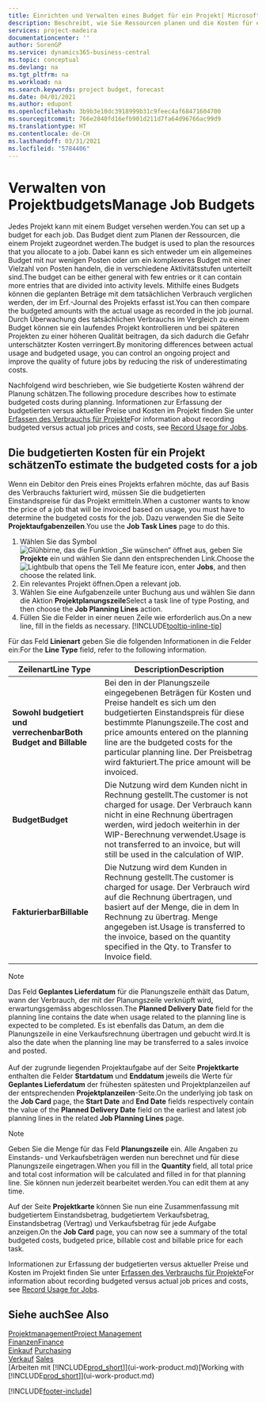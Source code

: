 ```yaml
---
title: Einrichten und Verwalten eines Budget für ein Projekt| Microsoft Docs
description: Beschreibt, wie Sie Ressourcen planen und die Kosten für ein Projekt durch das Einrichten eines Budgets für jedes Projekt prognostizieren und steuern.
services: project-madeira
documentationcenter: ''
author: SorenGP
ms.service: dynamics365-business-central
ms.topic: conceptual
ms.devlang: na
ms.tgt_pltfrm: na
ms.workload: na
ms.search.keywords: project budget, forecast
ms.date: 04/01/2021
ms.author: edupont
ms.openlocfilehash: 3b9b3e10dc3918999b31c9feec4af68471604700
ms.sourcegitcommit: 766e2840fd16efb901d211d7fa64d96766ac99d9
ms.translationtype: HT
ms.contentlocale: de-CH
ms.lasthandoff: 03/31/2021
ms.locfileid: "5784406"
---
```

# <a name="manage-job-budgets"></a><span data-ttu-id="00c1f-103">Verwalten von Projektbudgets</span><span class="sxs-lookup"><span data-stu-id="00c1f-103">Manage Job Budgets</span></span>
<span data-ttu-id="00c1f-104">Jedes Projekt kann mit einem Budget versehen werden.</span><span class="sxs-lookup"><span data-stu-id="00c1f-104">You can set up a budget for each job.</span></span> <span data-ttu-id="00c1f-105">Das Budget dient zum Planen der Ressourcen, die einem Projekt zugeordnet werden.</span><span class="sxs-lookup"><span data-stu-id="00c1f-105">The budget is used to plan the resources that you allocate to a job.</span></span> <span data-ttu-id="00c1f-106">Dabei kann es sich entweder um ein allgemeines Budget mit nur wenigen Posten oder um ein komplexeres Budget mit einer Vielzahl von Posten handeln, die in verschiedene Aktivitätsstufen unterteilt sind.</span><span class="sxs-lookup"><span data-stu-id="00c1f-106">The budget can be either general with few entries or it can contain more entries that are divided into activity levels.</span></span> <span data-ttu-id="00c1f-107">Mithilfe eines Budgets können die geplanten Beträge mit dem tatsächlichen Verbrauch verglichen werden, der im Erf.-Journal des Projekts erfasst ist.</span><span class="sxs-lookup"><span data-stu-id="00c1f-107">You can then compare the budgeted amounts with the actual usage as recorded in the job journal.</span></span> <span data-ttu-id="00c1f-108">Durch Überwachung des tatsächlichen Verbrauchs im Vergleich zu einem Budget können sie ein laufendes Projekt kontrollieren und bei späteren Projekten zu einer höheren Qualität beitragen, da sich dadurch die Gefahr unterschätzter Kosten verringert.</span><span class="sxs-lookup"><span data-stu-id="00c1f-108">By monitoring differences between actual usage and budgeted usage, you can control an ongoing project and improve the quality of future jobs by reducing the risk of underestimating costs.</span></span>

<span data-ttu-id="00c1f-109">Nachfolgend wird beschrieben, wie Sie budgetierte Kosten während der Planung schätzen.</span><span class="sxs-lookup"><span data-stu-id="00c1f-109">The following procedure describes how to estimate budgeted costs during planning.</span></span> <span data-ttu-id="00c1f-110">Informationen zur Erfassung der budgetierten versus aktueller Preise und Kosten im Projekt finden Sie unter [Erfassen des Verbrauchs für Projekte](projects-how-record-job-usage.md)</span><span class="sxs-lookup"><span data-stu-id="00c1f-110">For information about recording budgeted versus actual job prices and costs, see [Record Usage for Jobs](projects-how-record-job-usage.md).</span></span>  

## <a name="to-estimate-the-budgeted-costs-for-a-job"></a><a name="JobBudgetCosts"></a> <span data-ttu-id="00c1f-111">Die budgetierten Kosten für ein Projekt schätzen</span><span class="sxs-lookup"><span data-stu-id="00c1f-111">To estimate the budgeted costs for a job</span></span>
<span data-ttu-id="00c1f-112">Wenn ein Debitor den Preis eines Projekts erfahren möchte, das auf Basis des Verbrauchs fakturiert wird, müssen Sie die budgetierten Einstandspreise für das Projekt ermitteln.</span><span class="sxs-lookup"><span data-stu-id="00c1f-112">When a customer wants to know the price of a job that will be invoiced based on usage, you must have to determine the budgeted costs for the job.</span></span> <span data-ttu-id="00c1f-113">Dazu verwenden Sie die Seite **Projektaufgabenzeilen**.</span><span class="sxs-lookup"><span data-stu-id="00c1f-113">You use the **Job Task Lines** page to do this.</span></span>

1. <span data-ttu-id="00c1f-114">Wählen Sie das Symbol ![Glühbirne, das die Funktion „Sie wünschen“ öffnet](media/ui-search/search_small.png "Tell Me-Funktion") aus, geben Sie **Projekte** ein und wählen Sie dann den entsprechenden Link.</span><span class="sxs-lookup"><span data-stu-id="00c1f-114">Choose the ![Lightbulb that opens the Tell Me feature](media/ui-search/search_small.png "Tell me what you want to do") icon, enter **Jobs**, and then choose the related link.</span></span>  
2. <span data-ttu-id="00c1f-115">Ein relevantes Projekt öffnen.</span><span class="sxs-lookup"><span data-stu-id="00c1f-115">Open a relevant job.</span></span>
3. <span data-ttu-id="00c1f-116">Wählen Sie eine Aufgabenzeile unter Buchung aus und wählen Sie dann die Aktion **Projektplanungszeile**</span><span class="sxs-lookup"><span data-stu-id="00c1f-116">Select a task line of type Posting, and then choose the **Job Planning Lines** action.</span></span>
4. <span data-ttu-id="00c1f-117">Füllen Sie die Felder in einer neuen Zeile wie erforderlich aus.</span><span class="sxs-lookup"><span data-stu-id="00c1f-117">On a new line, fill in the fields as necessary.</span></span> [!INCLUDE[tooltip-inline-tip](includes/tooltip-inline-tip_md.md)]   

<span data-ttu-id="00c1f-118">Für das Feld **Linienart** geben Sie die folgenden Informationen in die Felder ein:</span><span class="sxs-lookup"><span data-stu-id="00c1f-118">For the **Line Type** field, refer to the following information.</span></span>  

| <span data-ttu-id="00c1f-119">Zeilenart</span><span class="sxs-lookup"><span data-stu-id="00c1f-119">Line Type</span></span> | <span data-ttu-id="00c1f-120">Description</span><span class="sxs-lookup"><span data-stu-id="00c1f-120">Description</span></span> |
| --- | --- |
| <span data-ttu-id="00c1f-121">**Sowohl budgetiert und verrechenbar**</span><span class="sxs-lookup"><span data-stu-id="00c1f-121">**Both Budget and Billable**</span></span> |<span data-ttu-id="00c1f-122">Bei den in der Planungszeile eingegebenen Beträgen für Kosten und Preise handelt es sich um den budgetierten Einstandspreis für diese bestimmte Planungszeile.</span><span class="sxs-lookup"><span data-stu-id="00c1f-122">The cost and price amounts entered on the planning line are the budgeted costs for the particular planning line.</span></span> <span data-ttu-id="00c1f-123">Der Preisbetrag wird fakturiert.</span><span class="sxs-lookup"><span data-stu-id="00c1f-123">The price amount will be invoiced.</span></span> |
| <span data-ttu-id="00c1f-124">**Budget**</span><span class="sxs-lookup"><span data-stu-id="00c1f-124">**Budget**</span></span> |<span data-ttu-id="00c1f-125">Die Nutzung wird dem Kunden nicht in Rechnung gestellt.</span><span class="sxs-lookup"><span data-stu-id="00c1f-125">The customer is not charged for usage.</span></span> <span data-ttu-id="00c1f-126">Der Verbrauch kann nicht in eine Rechnung übertragen werden, wird jedoch weiterhin in der WIP-Berechnung verwendet.</span><span class="sxs-lookup"><span data-stu-id="00c1f-126">Usage is not transferred to an invoice, but will still be used in the calculation of WIP.</span></span> |
| <span data-ttu-id="00c1f-127">**Fakturierbar**</span><span class="sxs-lookup"><span data-stu-id="00c1f-127">**Billable**</span></span> |<span data-ttu-id="00c1f-128">Die Nutzung wird dem Kunden in Rechnung gestellt.</span><span class="sxs-lookup"><span data-stu-id="00c1f-128">The customer is charged for usage.</span></span> <span data-ttu-id="00c1f-129">Der Verbrauch wird auf die Rechnung übertragen, und basiert auf der Menge, die in dem In Rechnung zu übertrag. Menge angegeben ist.</span><span class="sxs-lookup"><span data-stu-id="00c1f-129">Usage is transferred to the invoice, based on the quantity specified in the Qty. to Transfer to Invoice field.</span></span> |

> [!NOTE]  
> <span data-ttu-id="00c1f-130">Das Feld **Geplantes Lieferdatum** für die Planungszeile enthält das Datum, wann der Verbrauch, der mit der Planungszeile verknüpft wird, erwartungsgemäss abgeschlossen.</span><span class="sxs-lookup"><span data-stu-id="00c1f-130">The **Planned Delivery Date** field for the planning line contains the date when usage related to the planning line is expected to be completed.</span></span> <span data-ttu-id="00c1f-131">Es ist ebenfalls das Datum, an dem die Planungszeile in eine Verkaufsrechnung übertragen und gebucht wird.</span><span class="sxs-lookup"><span data-stu-id="00c1f-131">It is also the date when the planning line may be transferred to a sales invoice and posted.</span></span> <br /><br /> <span data-ttu-id="00c1f-132">Auf der zugrunde liegenden Projektaufgabe auf der Seite **Projektkarte** enthalten die Felder **Startdatum** und **Enddatum** jeweils die Werte für **Geplantes Lieferdatum** der frühesten spätesten und Projektplanzeilen auf der entsprechenden **Projektplanzeilen**-Seite.</span><span class="sxs-lookup"><span data-stu-id="00c1f-132">On the underlying job task on the **Job Card** page, the **Start Date** and **End Date** fields respectively contain the value of the **Planned Delivery Date** field on the earliest and latest job planning lines in the related **Job Planning Lines** page.</span></span>

> [!NOTE]  
>   <span data-ttu-id="00c1f-133">Geben Sie die Menge für das Feld **Planungszeile** ein. Alle Angaben zu Einstands- und Verkaufsbeträgen werden nun berechnet und für diese Planungszeile eingetragen.</span><span class="sxs-lookup"><span data-stu-id="00c1f-133">When you fill in the **Quantity** field, all total price and total cost information will be calculated and filled in for that planning line.</span></span> <span data-ttu-id="00c1f-134">Sie können nun jederzeit bearbeitet werden.</span><span class="sxs-lookup"><span data-stu-id="00c1f-134">You can edit them at any time.</span></span>

<span data-ttu-id="00c1f-135">Auf der Seite **Projektkarte** können Sie nun eine Zusammenfassung mit budgetiertem Einstandsbetrag, budgetiertem Verkaufsbetrag, Einstandsbetrag (Vertrag) und Verkaufsbetrag für jede Aufgabe anzeigen.</span><span class="sxs-lookup"><span data-stu-id="00c1f-135">On the **Job Card** page, you can now see a summary of the total budgeted costs, budgeted price, billable cost and billable price for each task.</span></span>

<span data-ttu-id="00c1f-136">Informationen zur Erfassung der budgetierten versus aktueller Preise und Kosten im Projekt finden Sie unter [Erfassen des Verbrauchs für Projekte](projects-how-record-job-usage.md)</span><span class="sxs-lookup"><span data-stu-id="00c1f-136">For information about recording budgeted versus actual job prices and costs, see [Record Usage for Jobs](projects-how-record-job-usage.md).</span></span>

## <a name="see-also"></a><span data-ttu-id="00c1f-137">Siehe auch</span><span class="sxs-lookup"><span data-stu-id="00c1f-137">See Also</span></span>
[<span data-ttu-id="00c1f-138">Projektmanagement</span><span class="sxs-lookup"><span data-stu-id="00c1f-138">Project Management</span></span>](projects-manage-projects.md)  
[<span data-ttu-id="00c1f-139">Finanzen</span><span class="sxs-lookup"><span data-stu-id="00c1f-139">Finance</span></span>](finance.md)  
<span data-ttu-id="00c1f-140">[Einkauf](purchasing-manage-purchasing.md)       </span><span class="sxs-lookup"><span data-stu-id="00c1f-140">[Purchasing](purchasing-manage-purchasing.md)       </span></span>  
<span data-ttu-id="00c1f-141">[Verkauf](sales-manage-sales.md)    </span><span class="sxs-lookup"><span data-stu-id="00c1f-141">[Sales](sales-manage-sales.md)    </span></span>  
<span data-ttu-id="00c1f-142">[Arbeiten mit [!INCLUDE[prod_short](includes/prod_short.md)]](ui-work-product.md)</span><span class="sxs-lookup"><span data-stu-id="00c1f-142">[Working with [!INCLUDE[prod_short](includes/prod_short.md)]](ui-work-product.md)</span></span>  


[!INCLUDE[footer-include](includes/footer-banner.md)]